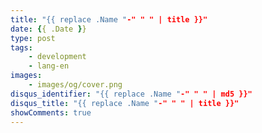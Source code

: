 ```yaml
---
title: "{{ replace .Name "-" " " | title }}"
date: {{ .Date }}
type: post
tags:
    - development
    - lang-en
images:
    - images/og/cover.png
disqus_identifier: "{{ replace .Name "-" " " | md5 }}"
disqus_title: "{{ replace .Name "-" " " | title }}"
showComments: true
---
```


